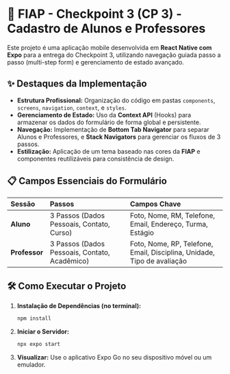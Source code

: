 # 🚀 FIAP - Checkpoint 3 (CP 3) - Cadastro de Alunos e Professores

Este projeto é uma aplicação mobile desenvolvida em **React Native com Expo** para a entrega do Checkpoint 3, utilizando navegação guiada passo a passo (multi-step form) e gerenciamento de estado avançado.

## ✨ Destaques da Implementação

* **Estrutura Profissional:** Organização do código em pastas `components`, `screens`, `navigation`, `context`, e `styles`.
* **Gerenciamento de Estado:** Uso da **Context API** (Hooks) para armazenar os dados do formulário de forma global e persistente.
* **Navegação:** Implementação de **Bottom Tab Navigator** para separar Alunos e Professores, e **Stack Navigators** para gerenciar os fluxos de 3 passos.
* **Estilização:** Aplicação de um tema baseado nas cores da **FIAP** e componentes reutilizáveis para consistência de design.

## 📋 Campos Essenciais do Formulário

| Sessão | Passos | Campos Chave |
| :--- | :--- | :--- |
| **Aluno** | 3 Passos (Dados Pessoais, Contato, Curso) | Foto, Nome, RM, Telefone, Email, Endereço, Turma, Estágio |
| **Professor** | 3 Passos (Dados Pessoais, Contato, Acadêmico) | Foto, Nome, RP, Telefone, Email, Disciplina, Unidade, Tipo de avaliação |

## 🛠️ Como Executar o Projeto

1.  **Instalação de Dependências (no terminal):**
    ```bash
    npm install
    ```

2.  **Iniciar o Servidor:**
    ```bash
    npx expo start
    ```

3.  **Visualizar:** Use o aplicativo Expo Go no seu dispositivo móvel ou um emulador.
